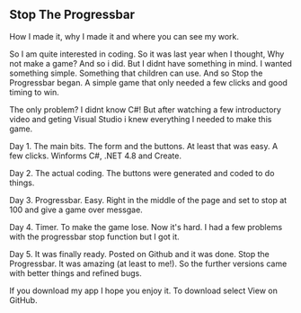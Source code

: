 ## Stop The Progressbar

How I made it, why I made it and where you can see my work.

So I am quite interested in coding. So it was last year when I thought, Why not make a game? And so i did. But I didnt have something in mind. I wanted something simple. Something that children can use. And so Stop the Progressbar began. A simple game that only needed a few clicks and good timing to win.

The only problem? I didnt know C#! But after watching a few introductory video and geting Visual Studio i knew everything I needed to make this game.

Day 1.
The main bits. The form and the buttons. At least that was easy. A few clicks. Winforms C#, .NET 4.8 and Create.

Day 2.
The actual coding. The buttons were generated and coded to do things.

Day 3.
Progressbar. Easy. Right in the middle of the page and set to stop at 100 and give a game over messgae.

Day 4.
Timer. To make the game lose. Now it's hard. I had a few problems with the progressbar stop function but I got it.

Day 5.
It was finally ready. Posted on Github and it was done. Stop the Progressbar. It was amazing (at least to me!). So the further versions came with better things and refined bugs. 

If you download my app I hope you enjoy it. To download select View on GitHub.


